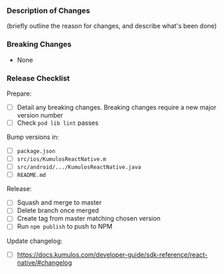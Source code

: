 ### Description of Changes

(briefly outline the reason for changes, and describe what's been done)

### Breaking Changes

-   None

### Release Checklist

Prepare:

-   [ ] Detail any breaking changes. Breaking changes require a new major version number
-   [ ] Check `pod lib lint` passes

Bump versions in:

-   [ ] `package.json`
-   [ ] `src/ios/KumulosReactNative.m`
-   [ ] `src/android/.../KumulosReactNative.java`
-   [ ] `README.md`

Release:

-   [ ] Squash and merge to master
-   [ ] Delete branch once merged
-   [ ] Create tag from master matching chosen version
-   [ ] Run `npm publish` to push to NPM

Update changelog:

- [ ] https://docs.kumulos.com/developer-guide/sdk-reference/react-native/#changelog

